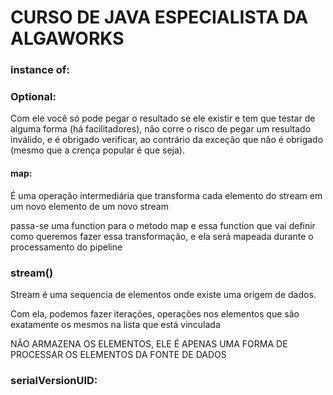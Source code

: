 # CURSO DE JAVA ESPECIALISTA DA ALGAWORKS


### instance of:


### Optional:

Com ele você só pode pegar o resultado se ele existir e tem que testar de alguma forma (há facilitadores), não corre o risco de pegar um resultado inválido, e é obrigado verificar, ao contrário da exceção que não é obrigado (mesmo que a crença popular é que seja).

#### map: 

É uma operação intermediária que transforma cada elemento do stream em um novo elemento de um novo stream

passa-se uma function para o metodo map e essa function que vai definir como queremos fazer essa transformação, e ela será mapeada durante o processamento do pipeline


### stream()

Stream é uma sequencia de elementos onde existe uma origem de dados.

Com ela, podemos fazer iterações, operações nos elementos que são exatamente os mesmos na lista que está vinculada

NÃO ARMAZENA OS ELEMENTOS, ELE É APENAS UMA FORMA DE PROCESSAR OS ELEMENTOS DA FONTE DE DADOS



### serialVersionUID:


